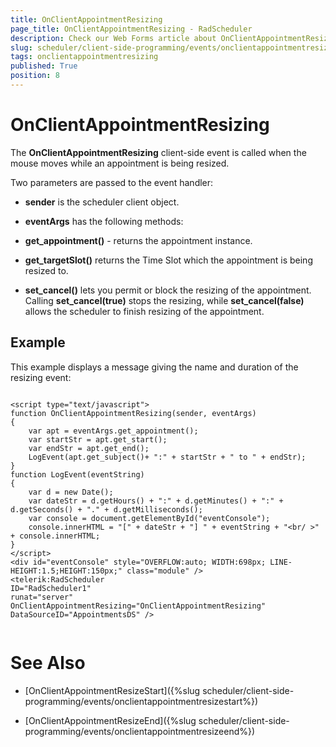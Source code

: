 ```yaml
---
title: OnClientAppointmentResizing
page_title: OnClientAppointmentResizing - RadScheduler
description: Check our Web Forms article about OnClientAppointmentResizing.
slug: scheduler/client-side-programming/events/onclientappointmentresizing
tags: onclientappointmentresizing
published: True
position: 8
---
```


# OnClientAppointmentResizing



The **OnClientAppointmentResizing** client-side event is called when the mouse moves while an appointment is being resized.

Two parameters are passed to the event handler:

* **sender** is the scheduler client object.

* **eventArgs** has the following methods:

* **get_appointment()** - returns the appointment instance.

* **get_targetSlot()** returns the Time Slot which the appointment is being resized to.

* **set_cancel()** lets you permit or block the resizing of the appointment. Calling **set_cancel(true)** stops the resizing, while **set_cancel(false)** allows the scheduler to finish resizing of the appointment.

## Example

This example displays a message giving the name and duration of the resizing event:

````ASPNET
	
<script type="text/javascript">   
function OnClientAppointmentResizing(sender, eventArgs)
{
	var apt = eventArgs.get_appointment();
	var startStr = apt.get_start();
	var endStr = apt.get_end();
	LogEvent(apt.get_subject()+ ":" + startStr + " to " + endStr);
}
function LogEvent(eventString)
{
	var d = new Date();
	var dateStr = d.getHours() + ":" + d.getMinutes() + ":" + d.getSeconds() + "." + d.getMilliseconds();
	var console = document.getElementById("eventConsole");
	console.innerHTML = "[" + dateStr + "] " + eventString + "<br/ >" + console.innerHTML;
}
</script>
<div id="eventConsole" style="OVERFLOW:auto; WIDTH:698px; LINE-HEIGHT:1.5;HEIGHT:150px;" class="module" />
<telerik:RadScheduler
ID="RadScheduler1"
runat="server"  
OnClientAppointmentResizing="OnClientAppointmentResizing"
DataSourceID="AppointmentsDS" /> 
	
````



# See Also

 * [OnClientAppointmentResizeStart]({%slug scheduler/client-side-programming/events/onclientappointmentresizestart%})

 * [OnClientAppointmentResizeEnd]({%slug scheduler/client-side-programming/events/onclientappointmentresizeend%})
